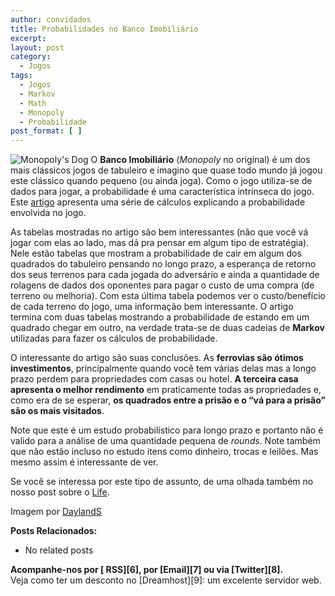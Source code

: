 ```yaml
---
author: convidados
title: Probabilidades no Banco Imobiliário
excerpt:
layout: post
category:
  - Jogos
tags:
  - Jogos
  - Markov
  - Math
  - Monopoly
  - Probabilidade
post_format: [ ]
---
```

![Monopoly's Dog][1] O **Banco Imobiliário** (*Monopoly* no original) é um dos mais clássicos jogos de tabuleiro e imagino que quase todo mundo já jogou este clássico quando pequeno (ou ainda joga). Como o jogo utiliza-se de dados para jogar, a probabilidade é uma característica intrínseca do jogo. Este [artigo][2] apresenta uma série de cálculos explicando a probabilidade envolvida no jogo. 

As tabelas mostradas no artigo são bem interessantes (não que você vá jogar com elas ao lado, mas dá pra pensar em algum tipo de estratégia). Nele estão tabelas que mostram a probabilidade de cair em algum dos quadrados do tabuleiro pensando no longo prazo, a esperança de retorno dos seus terrenos para cada jogada do adversário e ainda a quantidade de rolagens de dados dos oponentes para pagar o custo de uma compra (de terreno ou melhoria). Com esta última tabela podemos ver o custo/benefício de cada terreno do jogo, uma informação bem interessante. O artigo termina com duas tabelas mostrando a probabilidade de estando em um quadrado chegar em outro, na verdade trata-se de duas cadeias de **Markov** utilizadas para fazer os cálculos de probabilidade. 

O interessante do artigo são suas conclusões. As **ferrovias são ótimos investimentos**, principalmente quando você tem várias delas mas a longo prazo perdem para propriedades com casas ou hotel. **A terceira casa apresenta o melhor rendimento** em praticamente todas as propriedades e, como era de se esperar, **os quadrados entre a prisão e o “vá para a prisão” são os mais visitados**. 

Note que este é um estudo probabilístico para longo prazo e portanto não é valido para a análise de uma quantidade pequena de *rounds*. Note também que não estão incluso no estudo itens como dinheiro, trocas e leilões. Mas mesmo assim é interessante de ver. 

Se você se interessa por este tipo de assunto, de uma olhada também no nosso post sobre o [Life][3].

Imagem por [DaylandS][4]

**Posts Relacionados:** 
*   No related posts









**Acompanhe-nos por [ RSS][6], por [Email][7] ou via [Twitter][8].**  
Veja como ter um desconto no [Dreamhost][9]: um excelente servidor web.

 [1]: http://vidageek.net/wp-content/uploads/2008/09/monopolys-dog.jpg
 [2]: http://www.tkcs-collins.com/truman/monopoly/monopoly.shtml "Probabilidades no Monopoly"
 [3]: http://vidageek.net/2008/08/22/o-jogo-da-vida/ "Life"
 [4]: http://flickr.com/photos/dayland/2435423314/ "DaylandS"
 [5]: https://twitter.com/share




